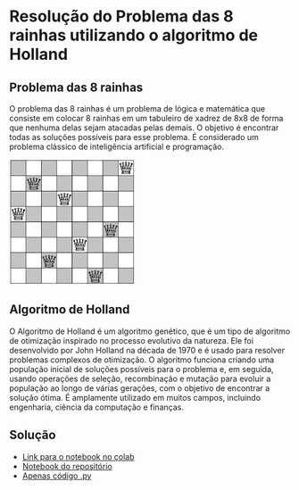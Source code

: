 # Resolução do Problema das 8 rainhas utilizando o algoritmo de Holland

## Problema das 8 rainhas

O problema das 8 rainhas é um problema de lógica e matemática que consiste em colocar 8 rainhas em um tabuleiro de xadrez de 8x8 de forma que nenhuma delas sejam atacadas pelas demais. O objetivo é encontrar todas as soluções possíveis para esse problema. É considerado um problema clássico de inteligência artificial e programação.

![tabuleiro de xadrez](problema-das-8-rainhas/tabuleiro.png)

## Algoritmo de Holland

O Algoritmo de Holland é um algoritmo genético, que é um tipo de algoritmo de otimização inspirado no processo evolutivo da natureza. Ele foi desenvolvido por John Holland na década de 1970 e é usado para resolver problemas complexos de otimização. O algoritmo funciona criando uma população inicial de soluções possíveis para o problema e, em seguida, usando operações de seleção, recombinação e mutação para evoluir a população ao longo de várias gerações, com o objetivo de encontrar a solução ótima. É amplamente utilizado em muitos campos, incluindo engenharia, ciência da computação e finanças.

## Solução

* [Link para o notebook no colab](https://colab.research.google.com/drive/1eAwy11GUStwoN5p-7MjWSNl22YzJkfm3?usp=sharing)
* [Notebook do repositório](./problema_oito_rainhas.ipynb)
* [Apenas código .py](./problema_oito_rainhas.py)